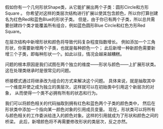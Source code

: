 假如你有一个几何形状Shape类，从它能扩展出两个子类：圆形Circle和方形Square 。
你希望对这样的类层次结构进行扩展以使其包含颜色，所以你打算创建名为红色Red和蓝色Blue的形状子类。
但是，由于你已有两个子类，所以总共需要创建四个类才能覆盖所有组合，例如蓝色圆形Blue Circle和红色方形Red Square。

在层次结构中新增形状和颜色将导致代码复杂程度指数增长。 
例如添加一个三角形状，你需要新增两个子类，也就是每种颜色一个；
此后新增一种新颜色需要新增三个子类，即每种形状一个。如此以往，情况会越来越糟糕。

问题的根本原因是我们试图在两个独立的维度——形状与颜色——上扩展形状类。这在处理类继承时是很常见的问题。

桥接模式通过将继承改为组合的方式来解决这个问题。
具体来说，就是抽取其中一个维度并使之成为独立的类层次，这样就可以在初始类中引用这个新层次的对象，
从而使得一个类不必拥有所有的状态和行为。

我们可以将颜色相关的代码抽取到拥有红色和蓝色两个子类的颜色类中，
然后在形状类中添加一个指向某一颜色对象的引用成员变量。
现在，形状类可以将所有与颜色相关的工作委派给连入的颜色对象。这样的引用就成为了形状和颜色之间的桥梁。
此后，新增颜色将不再需要修改形状的类层次，反之亦然。
